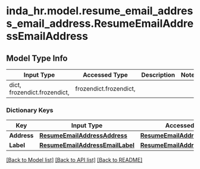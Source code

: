 # inda_hr.model.resume_email_address_email_address.ResumeEmailAddressEmailAddress

## Model Type Info
Input Type | Accessed Type | Description | Notes
------------ | ------------- | ------------- | -------------
dict, frozendict.frozendict,  | frozendict.frozendict,  |  | 

### Dictionary Keys
Key | Input Type | Accessed Type | Description | Notes
------------ | ------------- | ------------- | ------------- | -------------
**Address** | [**ResumeEmailAddressAddress**](ResumeEmailAddressAddress.md) | [**ResumeEmailAddressAddress**](ResumeEmailAddressAddress.md) |  | [optional] 
**Label** | [**ResumeEmailAddressEmailLabel**](ResumeEmailAddressEmailLabel.md) | [**ResumeEmailAddressEmailLabel**](ResumeEmailAddressEmailLabel.md) |  | [optional] 

[[Back to Model list]](../../README.md#documentation-for-models) [[Back to API list]](../../README.md#documentation-for-api-endpoints) [[Back to README]](../../README.md)

